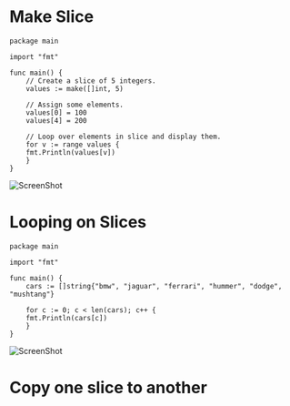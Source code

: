 Make Slice
==========
```
package main

import "fmt"

func main() {
    // Create a slice of 5 integers.
    values := make([]int, 5)

    // Assign some elements.
    values[0] = 100
    values[4] = 200

    // Loop over elements in slice and display them.
    for v := range values {
	fmt.Println(values[v])
    }
}
```
![ScreenShot](https://raw.githubusercontent.com/Kedarnag13/Go-Tutorial/master/5.Slices/Images/make_slice.png)

Looping on Slices
=================
```
package main

import "fmt"

func main() {
    cars := []string{"bmw", "jaguar", "ferrari", "hummer", "dodge", "mushtang"}

    for c := 0; c < len(cars); c++ {
	fmt.Println(cars[c])
    }
}
```
![ScreenShot](https://raw.githubusercontent.com/Kedarnag13/Go-Tutorial/master/5.Slices/Images/loop_slices.png)

Copy one slice to another
=========================
```
